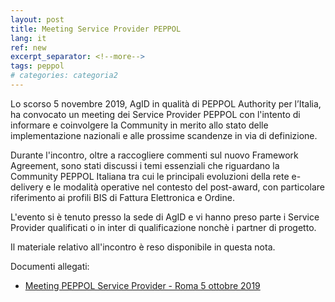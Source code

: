```yaml
---
layout: post
title: Meeting Service Provider PEPPOL
lang: it
ref: new
excerpt_separator: <!--more-->
tags: peppol
# categories: categoria2
---
```


Lo scorso 5 novembre 2019, AgID in qualità di PEPPOL Authority per l’Italia, 
ha convocato un meeting dei Service Provider PEPPOL con l'intento di informare 
e coinvolgere la Community in merito allo stato delle implementazione nazionali 
e alle prossime scandenze in via di definizione.

Durante l'incontro, oltre a raccogliere commenti sul nuovo Framework Agreement, sono 
stati discussi i temi essenziali che riguardano la Community PEPPOL Italiana 
tra cui le principali evoluzioni della rete e-delivery e le modalità operative nel 
contesto del post-award, con particolare riferimento ai profili BIS di Fattura 
Elettronica e Ordine.

L'evento si è tenuto presso la sede di AgID e vi hanno preso parte i Service Provider
qualificati o in inter di qualificazione nonchè i partner di progetto. 

Il materiale relativo all'incontro è reso disponibile in questa nota.

Documenti allegati:

- [Meeting PEPPOL Service Provider - Roma 5 ottobre 2019](/attachments/meeting_peppol_sp_20191105.pdf)